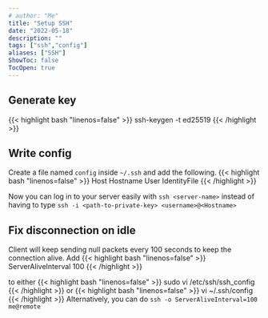 ```yaml
---
# author: "Me"
title: "Setup SSH"
date: "2022-05-18"
description: ""
tags: ["ssh","config"]
aliases: ["SSH"]
ShowToc: false
TocOpen: true
---
```


## Generate key
{{< highlight bash "linenos=false" >}}
ssh-keygen -t ed25519
{{< /highlight >}}


## Write config
Create a file named `config` inside `~/.ssh` and add the following.
{{< highlight bash "linenos=false" >}}
Host <server-name>
 Hostname <ip>
 User <username>
 IdentityFile <path-to-private-key>
{{< /highlight >}}

Now you can log in to your server easily with
`ssh <server-name>` instead of having to type `ssh -i <path-to-private-key> <username>@<Hostname>`

## Fix disconnection on idle
Client will keep sending null packets every 100 seconds to keep the connection alive. Add 
{{< highlight bash "linenos=false" >}}
ServerAliveInterval 100
{{< /highlight >}}

to either 
{{< highlight bash "linenos=false" >}}
sudo vi /etc/ssh/ssh_config
{{< /highlight >}}
or
{{< highlight bash "linenos=false" >}}
vi ~/.ssh/config
{{< /highlight >}}
Alternatively, you can do `ssh -o ServerAliveInterval=100 me@remote`
